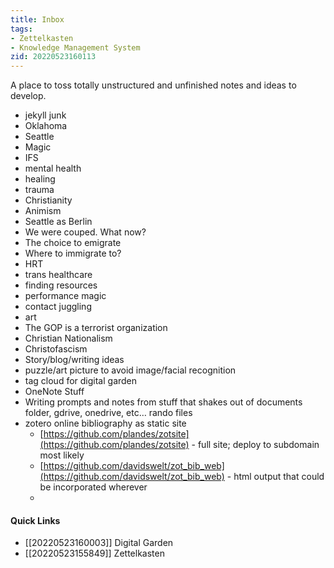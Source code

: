```yaml
---
title: Inbox
tags:
- Zettelkasten
- Knowledge Management System
zid: 20220523160113
---
```


A place to toss totally unstructured and unfinished notes and ideas to develop.

- jekyll junk
- Oklahoma
- Seattle
- Magic
- IFS
- mental health
- healing
- trauma
- Christianity
- Animism
- Seattle as Berlin
- We were couped. What now?
- The choice to emigrate
- Where to immigrate to?
- HRT
- trans healthcare
- finding resources
- performance magic
- contact juggling
- art
- The GOP is a terrorist organization
- Christian Nationalism
- Christofascism
- Story/blog/writing ideas
- puzzle/art picture to avoid image/facial recognition
- tag cloud for digital garden
- OneNote Stuff
- Writing prompts and notes from stuff that shakes out of documents folder, gdrive, onedrive, etc… rando files
- zotero online bibliography as static site
  - [https://github.com/plandes/zotsite](https://github.com/plandes/zotsite) - full site; deploy to subdomain most likely
  - [https://github.com/davidswelt/zot_bib_web](https://github.com/davidswelt/zot_bib_web) - html output that could be incorporated wherever
  - 

#### Quick Links

- [[20220523160003]] Digital Garden
- [[20220523155849]] Zettelkasten

